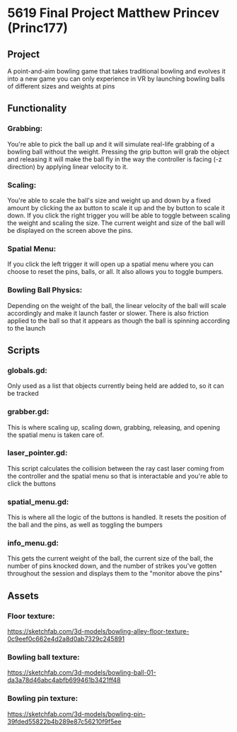 # 5619 Final Project Matthew Princev (Princ177)

## Project
A point-and-aim bowling game that takes traditional bowling and evolves it into a new game you can only experience in VR by launching bowling balls of different sizes and weights at pins

## Functionality
### Grabbing:
You're able to pick the ball up and it will simulate real-life grabbing of a bowling ball without the weight. Pressing the grip button will grab the object and releasing it will make the ball fly in the way the controller is facing (-z direction) by applying linear velocity to it.

### Scaling: 
You're able to scale the ball's size and weight up and down by a fixed amount by clicking the ax button to scale it up and the by button to scale it down. If you click the right trigger you will be able to toggle between scaling the weight and scaling the size. The current weight and size of the ball will be displayed on the screen above the pins.

### Spatial Menu:
If you click the left trigger it will open up a spatial menu where you can choose to reset the pins, balls, or all. It also allows you to toggle bumpers.

### Bowling Ball Physics:
Depending on the weight of the ball, the linear velocity of the ball will scale accordingly and make it launch faster or slower. There is also friction applied to the ball so that it appears as though the ball is spinning according to the launch

## Scripts
### globals.gd:
Only used as a list that objects currently being held are added to, so it can be tracked

### grabber.gd:
This is where scaling up, scaling down, grabbing, releasing, and opening the spatial menu is taken care of.

### laser_pointer.gd:
This script calculates the collision between the ray cast laser coming from the controller and the spatial menu so that is interactable and you're able to click the buttons

### spatial_menu.gd:
This is where all the logic of the buttons is handled. It resets the position of the ball and the pins, as well as toggling the bumpers

### info_menu.gd:
This gets the current weight of the ball, the current size of the ball, the number of pins knocked down, and the number of strikes you've gotten throughout the session and displays them to the "monitor above the pins"

## Assets
### Floor texture:
https://sketchfab.com/3d-models/bowling-alley-floor-texture-0c9eef0c662e4d2a8d0ab7329c245891

### Bowling ball texture:
https://sketchfab.com/3d-models/bowling-ball-01-da3a78d46abc4abfb699461b3421ff48

### Bowling pin texture:
https://sketchfab.com/3d-models/bowling-pin-39fded55822b4b289e87c56210f9f5ee
